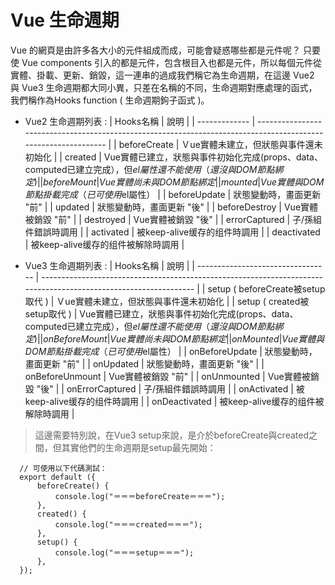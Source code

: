 # Vue 生命週期

Vue 的網頁是由許多各大小的元件組成而成，可能會疑惑哪些都是元件呢？ 只要使 Vue components 引入的都是元件，包含根目入也都是元件，所以每個元件從實體、掛載、更新、銷毀，這一連串的過成我們稱它為生命週期，在這邊 Vue2 與 Vue3 生命週期都大同小異，只差在名稱的不同，生命週期對應處理的函式，我們稱作為Hooks function ( 生命週期鉤子函式 )。

- Vue2 生命週期列表 :
    | Hooks名稱     | 說明                                                                                                           |
    | ------------- | -------------------------------------------------------------------------------------------------------------- |
    | beforeCreate  | Ｖue實體未建立，但狀態與事件還未初始化                                                                         |
    | created       | Vue實體已建立，狀態與事件初始化完成(props、data、computed已建立完成），但$el屬性還不能使用（還沒與DOM節點綁定) |
    | beforeMount   | Vue實體尚未與DOM節點綁定                                                                                       |
    | mounted       | Vue實體與DOM節點掛載完成 （已可使用$el屬性）                                                                   |
    | beforeUpdate  | 狀態變動時，畫面更新 "前"                                                                                      |
    | updated       | 狀態變動時，畫面更新 "後"                                                                                      |
    | beforeDestroy | Vue實體被銷毀 "前"                                                                                             |
    | destroyed     | Vue實體被銷毀 "後"                                                                                             |
    | errorCaptured | 子/孫組件錯誤時調用                                                                                            |
    | activated     | 被keep-alive缓存的组件時調用                                                                                   |
    | deactivated   | 被keep-alive缓存的组件被解除時調用                                                                             |


-  Vue3 生命週期列表 :
     | Hooks名稱                         | 說明                                                                                                             |
     | --------------------------------- | ---------------------------------------------------------------------------------------------------------------- |
     | setup ( beforeCreate被setup取代 ) | Ｖue實體未建立，但狀態與事件還未初始化                                                                           |
     | setup ( created被setup取代 )      | Vue實體已建立，狀態與事件初始化完成(props、data、computed已建立完成），但$el屬性還不能使用（ 還沒與DOM節點綁定 ) |
     | onBeforeMount                     | Vue實體尚未與DOM節點綁定                                                                                         |
     | onMounted                         | Vue實體與DOM節點掛載完成 （已可使用$el屬性）                                                                     |
     | onBeforeUpdate                    | 狀態變動時，畫面更新 "前"                                                                                        |
     | onUpdated                         | 狀態變動時，畫面更新 "後"                                                                                        |
     | onBeforeUnmount                   | Vue實體被銷毀 "前"                                                                                               |
     | onUnmounted                       | Vue實體被銷毀 "後"                                                                                               |
     | onErrorCaptured                   | 子/孫組件錯誤時調用                                                                                              |
     | onActivated                       | 被keep-alive缓存的组件時調用                                                                                     |
     | onDeactivated                     | 被keep-alive缓存的组件被解除時調用                                                                               |
     
> 這邊需要特別說，在Vue3 setup來說，是介於beforeCreate與created之間，但其實他們的生命週期是setup最先開始：
  ```javascript=
    // 可使用以下代碼測試：
    export default ({
        beforeCreate() {
            console.log("＝＝＝beforeCreate＝＝＝");
        },
        created() {
            console.log("＝＝＝created＝＝＝");
        },
        setup() {
            console.log("＝＝＝setup＝＝＝");
        },
    });
  ```